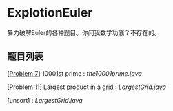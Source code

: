 # ExplotionEuler

暴力破解Euler的各种题目。你问我数学功底？不存在的。


## 题目列表

[[Problem   7](https://projecteuler.net/problem=7)] 10001st prime : *the10001prime.java*

[[Problem   11](https://projecteuler.net/problem=11)] Largest product in a grid : *LargestGrid.java*

[unsort] : *LargestGrid.java*